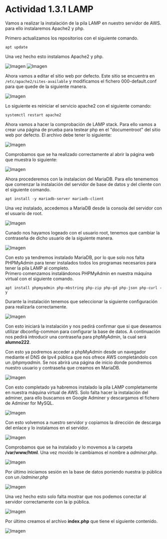 # Actividad 1.3.1 LAMP

Vamos a realizar la instalación de la pila LAMP en nuestro servidor de AWS. para ello instalaremos Apache2 y php.

Primero actualizamos los repositorios con el siguiente comando.
``` 
apt update
```
Una vez hecho esto instalamos Apache2 y php.

![Imagen](img/c1.PNG "Imagen")
![Imagen](img/c2.PNG "Imagen")

Ahora vamos a editar el sitio web por defecto. Este sitio se encuentra en ```/etc/apache2/sites-available``` y modificamos el fichero 000-default.conf para que quede de la siguiente manera.

![Imagen](img/c3.PNG "Imagen")

Lo siguiente es reiniciar el servicio apache2 con el siguiente comando:
``` 
systemctl restart apache2
```

Ahora vamos a hacer la comprobación de LAMP stack. Para ello vamos a crear una página de prueba para testear php en el "documentroot" del sitio web por defecto. El archivo debe tener lo siguiente:

![Imagen](img/c4.PNG "Imagen")

Comprobamos que se ha realizado correctamente al abrir la página web que muestra lo siguiente:

![Imagen](img/c5.PNG "Imagen")

Ahora procederemos con la instalacion del MariaDB. Para ello tenememos que comenzar la instalación del servidor de base de datos y del cliente con el siguiente comando.

``` 
apt install -y mariadb-server mariadb-client
```

Una vez instalado, accedemos a MariaDB desde la consola del servidor con el usuario de root.

![Imagen](img/c6.PNG "Imagen")

Cunado nos hayamos logeado con el usuario root, tenemos que cambiar la contraseña de dicho usuario de la siguiente manera.

![Imagen](img/c7.PNG "Imagen")

Con esto ya tendremos instalado MariaDB, por lo que solo nos falta PHPMyAdmin para tener instalados todos los programas necesarios para tener la pila LAMP al completo.  
Primero comenzamos instalándonos PHPMyAdmin en nuestra máquina virtual con el siguiente comando.

``` 
apt install phpmyadmin php-mbstring php-zip php-gd php-json php-curl -y 

```
Durante la instalación tenemos que seleccionar la siguiente configuración para realizarla correctamente.

![Imagen](img/c8.PNG "Imagen")

Con esto iniciará la instalación y nos pedirá confirmar que si que deseamos utilizar dbconfig-common para configurar la base de datos. A continuación nos pedirá introducir una contraseña para phpMyAdmin, la cual será **alumno222**.  

Con esto ya podremos acceder a phpMyAdmin desde un navegador mediante el DNS de Ipv4 pública que nos ofrece AWS completándolo con un */phpmyadmin*. Se nos abrirá una página de inicio donde pondremos nuestro usuario y contraseña que creamos en MariaDB.

![Imagen](img/c9.PNG "Imagen")

Con esto completado ya habremos instalado la pila LAMP completamente en nuestra máquina virtual de AWS. Solo falta hacer la instalación del adminer, para ello buscamos en Google Adminer y descargamos el fichero de Adminer for MySQL.

![Imagen](img/c10.PNG "Imagen")

Con esto volvemos a nuestro servidor y copiamos la dirección de descarga del enlace y lo instalamos en el servidor.

![Imagen](img/c11.PNG "Imagen")

Comprobamos que se ha instalado y lo movemos a la carpeta **/var/www/html**. Una vez movido le cambiamos el nombre a *adminer.php*.

![Imagen](img/c12.PNG "Imagen")

Por último iniciamos sesión en la base de datos poniendo nuestra ip pública con un */adminer.php*

![Imagen](img/c13.PNG "Imagen")

Una vez hecho esto solo falta mostrar que nos podemos conectar al servidor correctamente con la ip pública.

![Imagen](img/c14.PNG "Imagen")

Por último creamos el archivo **index.php** que tiene el siguiente contenido.

![Imagen](img/c15.PNG "Imagen")